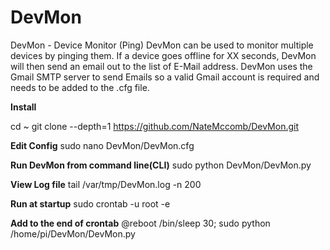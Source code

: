 DevMon
======

DevMon - Device Monitor (Ping)
DevMon can be used to monitor multiple devices by pinging them. If a device goes offline for XX seconds, DevMon will then send an email out to the list of E-Mail address. DevMon uses the Gmail SMTP server to send Emails so a valid Gmail account is required and needs to be added to the .cfg file.

**Install**

cd ~
git clone --depth=1 https://github.com/NateMccomb/DevMon.git


**Edit Config**
sudo nano DevMon/DevMon.cfg

**Run DevMon from command line(CLI)**
sudo python DevMon/DevMon.py 


**View Log file**
tail /var/tmp/DevMon.log -n 200

**Run at startup**
sudo crontab -u root -e

**Add to the end of crontab**
@reboot /bin/sleep 30; sudo python /home/pi/DevMon/DevMon.py
